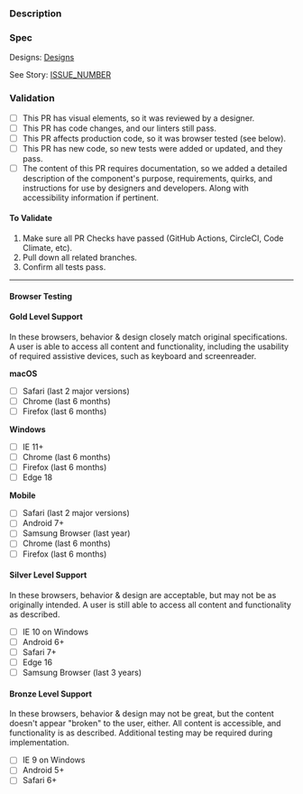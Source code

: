 ### Description
<!-- Add description of work done here -->

### Spec

Designs: [Designs](DESIGN_URL)

See Story: [ISSUE_NUMBER](ISSUE_URL)

### Validation
<!-- Delete anything irrelevant to this PR -->

* [ ] This PR has visual elements, so it was reviewed by a designer.
* [ ] This PR has code changes, and our linters still pass.
* [ ] This PR affects production code, so it was browser tested (see below).
* [ ] This PR has new code, so new tests were added or updated, and they pass.
* [ ] The content of this PR requires documentation, so we added a detailed description of the component's purpose, requirements, quirks, and instructions for use by designers and developers. Along with accessibility information if pertinent.

#### To Validate

1. Make sure all PR Checks have passed (GitHub Actions, CircleCI, Code Climate, etc).
2. Pull down all related branches.
3. Confirm all tests pass.
<!-- Add additional validation steps here -->

<!--
For an example of good validation instructions, check out Bryan's Bouncy Ball PR at https://github.com/sparkbox/bouncy-ball/pull/56#issue-192153701.
-->

---

#### Browser Testing
<!--
The browser list should be tailored to specific engagement and client needs.
Delete if irrelevant to this issue
-->

#### Gold Level Support

In these browsers, behavior & design closely match original specifications. A user is able to access all content and functionality, including the usability of required assistive devices, such as keyboard and screenreader.

**macOS**

* [ ] Safari (last 2 major versions)
* [ ] Chrome (last 6 months)
* [ ] Firefox (last 6 months)

**Windows**

* [ ] IE 11+
* [ ] Chrome (last 6 months)
* [ ] Firefox (last 6 months)
* [ ] Edge 18

**Mobile**

* [ ] Safari (last 2 major versions)
* [ ] Android 7+
* [ ] Samsung Browser (last year)
* [ ] Chrome (last 6 months)
* [ ] Firefox (last 6 months)

#### Silver Level Support

In these browsers, behavior & design are acceptable, but may not be as originally intended. A user is still able to access all content and functionality as described.

* [ ] IE 10 on Windows
* [ ] Android 6+
* [ ] Safari 7+
* [ ] Edge 16
* [ ] Samsung Browser (last 3 years)

#### Bronze Level Support

In these browsers, behavior & design may not be great, but the content doesn't appear "broken" to the user, either. All content is accessible, and functionality is as described. Additional testing may be required during implementation.

* [ ] IE 9 on Windows
* [ ] Android 5+
* [ ] Safari 6+
